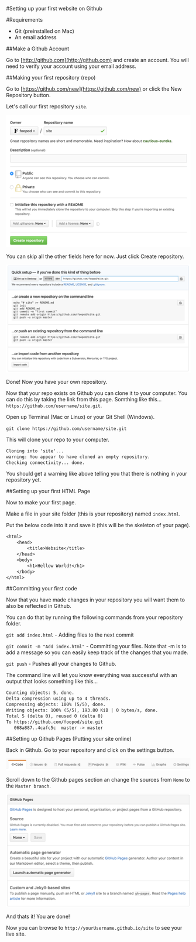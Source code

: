 #Setting up your first website on Github

#Requirements
+ Git (preinstalled on Mac)
+ An email address

##Make a Github Account

Go to [http://github.com](http://github.com) and create an account. You will need to verify your account using your email address.

##Making your first repository (repo)

Go to [https://github.com/new](https://github.com/new) or click the New Repository button. 

Let's call our first repository `site`.

![](img1.png)

You can skip all the other fields here for now. Just click Create repository.

![](img2.png)

Done! Now you have your own repository. 

Now that your repo exists on Github you can clone it to your computer. You can do this by taking the link from this page. Somthing like this... `https://github.com/username/site.git`.

Open up Terminal (Mac or Linux) or your Git Shell (Windows).

`git clone https://github.com/username/site.git`

This will clone your repo to your computer.

```
Cloning into 'site'...
warning: You appear to have cloned an empty repository.
Checking connectivity... done.
```

You should get a warning like above telling you that there is nothing in your repository yet.

##Setting up your first HTML Page

Now to make your first page.

Make a file in your site folder (this is your repository) named `index.html`.

Put the below code into it and save it (this will be the skeleton of your page).

```
<html>
    <head>
        <title>Website</title>
    </head>
    <body>
        <h1>Hellow World!</h1>
    </body>
</html>
```

##Committing your first code

Now that you have made changes in your repository you will want them to also be reflected in Github.

You can do that by running the following commands from your repository folder.

`git add index.html` - Adding files to the next commit

`git commit -m "Add index.html"` - Committing your files. Note that -m is to add a message so you can easily keep track of the changes that you made.

`git push` - Pushes all your changes to Github.

The command line will let you know everything was successful with an output that looks something like this...

```
Counting objects: 5, done.
Delta compression using up to 4 threads.
Compressing objects: 100% (5/5), done.
Writing objects: 100% (5/5), 193.80 KiB | 0 bytes/s, done.
Total 5 (delta 0), reused 0 (delta 0)
To https://github.com/foopod/site.git
   068a887..4cafc5c  master -> master
```

##Setting up Github Pages (Putting your site online)

Back in Github. Go to your repository and click on the settings button.

![](img3.png)

Scroll down to the Github pages section an change the sources from `None` to the `Master branch`.

![](img4.png)

And thats it! You are done!

Now you can browse to `http://yourUsername.github.io/site` to see your live site.